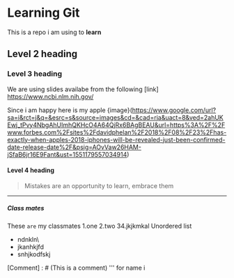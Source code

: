 # Learning Git
This is a repo i am using to **learn**

## Level 2 heading

### Level 3 heading
We are using slides availabe from the following [link] https://www.ncbi.nlm.nih.gov/

Since i am happy here is my apple {image}(https://www.google.com/url?sa=i&rct=j&q=&esrc=s&source=images&cd=&cad=rja&uact=8&ved=2ahUKEwj_tPvy4NbgAhUImhQKHcO4A64QjRx6BAgBEAU&url=https%3A%2F%2Fwww.forbes.com%2Fsites%2Fdavidphelan%2F2018%2F08%2F23%2Fhas-exactly-when-apples-2018-iphones-will-be-revealed-just-been-confirmed-date-release-date%2F&psig=AOvVaw26HAM-jSfaB6jr16E9Fant&ust=1551179557034914)
#### Level 4 heading

>Mistakes are an opportunity to learn, embrace them
*****
##### Class mates
These `are` my classmates 
1.one 
2.two 
34.jkjkmkal
Unordered list
 * ndnkln\
 * jkanhkjfd
 * snhjkodfskj
 
  [Comment] : # (This is a comment)
  ''' 
  for name i
